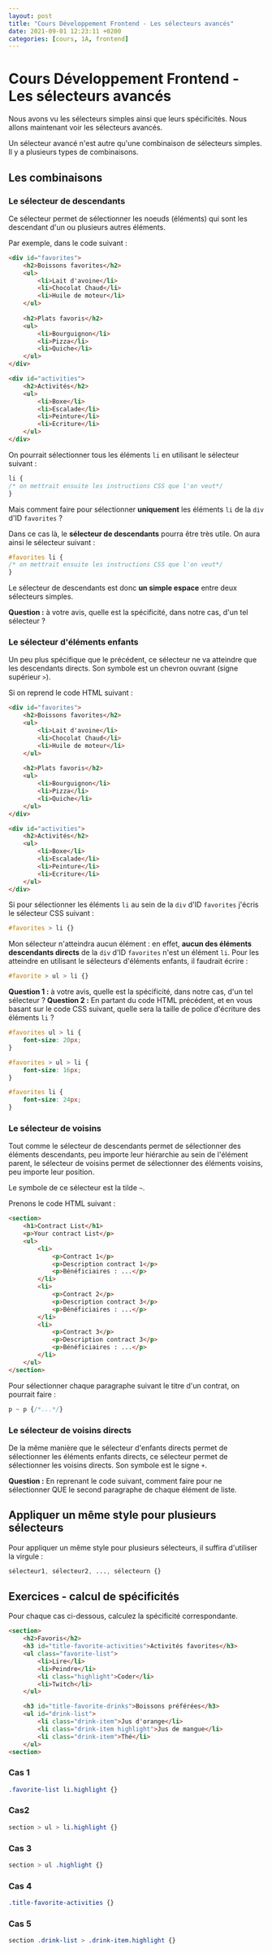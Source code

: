 ```yaml
---
layout: post
title: "Cours Développement Frontend - Les sélecteurs avancés"
date: 2021-09-01 12:23:11 +0200
categories: [cours, 1A, frontend]
---
```


# Cours Développement Frontend - Les sélecteurs avancés
Nous avons vu les sélecteurs simples ainsi que leurs spécificités. Nous allons maintenant voir les sélecteurs avancés.

Un sélecteur avancé n'est autre qu'une combinaison de sélecteurs simples. Il y a plusieurs types de combinaisons.

## Les combinaisons
### Le sélecteur de descendants
Ce sélecteur permet de sélectionner les noeuds (éléments) qui sont les descendant d'un ou plusieurs autres éléments.

Par exemple, dans le code suivant :

```html
<div id="favorites">
	<h2>Boissons favorites</h2>
	<ul>
		<li>Lait d'avoine</li>
		<li>Chocolat Chaud</li>
		<li>Huile de moteur</li>
	</ul>
	
	<h2>Plats favoris</h2>
	<ul>
		<li>Bourguignon</li>
		<li>Pizza</li>
		<li>Quiche</li>
	</ul>
</div>

<div id="activities">
	<h2>Activités</h2>
	<ul>
		<li>Boxe</li>
		<li>Escalade</li>
		<li>Peinture</li>
		<li>Ecriture</li>
	</ul>
</div>
```

On pourrait sélectionner tous les éléments `li` en utilisant le sélecteur suivant :
```css
li {
/* on mettrait ensuite les instructions CSS que l'on veut*/
}
```
Mais comment faire pour sélectionner **uniquement** les éléments `li` de la `div` d'ID `favorites` ?

Dans ce cas là, le **sélecteur de descendants** pourra être très utile. On aura ainsi le sélecteur suivant :

```css
#favorites li {
/* on mettrait ensuite les instructions CSS que l'on veut*/
}
```

Le sélecteur de descendants est donc **un simple espace** entre deux sélecteurs simples.

**Question :** à votre avis, quelle est la spécificité, dans notre cas, d'un tel sélecteur ?

### Le sélecteur d'éléments enfants
Un peu plus spécifique que le précédent, ce sélecteur ne va atteindre que les descendants directs. Son symbole est un chevron ouvrant (signe supérieur `>`).

Si on reprend le code HTML suivant :

```html
<div id="favorites">
	<h2>Boissons favorites</h2>
	<ul>
		<li>Lait d'avoine</li>
		<li>Chocolat Chaud</li>
		<li>Huile de moteur</li>
	</ul>
	
	<h2>Plats favoris</h2>
	<ul>
		<li>Bourguignon</li>
		<li>Pizza</li>
		<li>Quiche</li>
	</ul>
</div>

<div id="activities">
	<h2>Activités</h2>
	<ul>
		<li>Boxe</li>
		<li>Escalade</li>
		<li>Peinture</li>
		<li>Ecriture</li>
	</ul>
</div>
```

Si pour sélectionner les éléments `li` au sein de la `div` d'ID `favorites` j'écris le sélecteur CSS suivant :

```css
#favorites > li {}
```

Mon sélecteur n'atteindra aucun élément : en effet, **aucun des éléments descendants directs** de la `div` d'ID `favorites` n'est un élément `li`. Pour les atteindre en utilisant le sélecteurs d'éléments enfants, il faudrait écrire :

```css
#favorite > ul > li {}
```

**Question 1 :** à votre avis, quelle est la spécificité, dans notre cas, d'un tel sélecteur ?
**Question 2 :** En partant du code HTML précédent, et en vous basant sur le code CSS suivant, quelle sera la taille de police d'écriture des éléments `li` ?

```css
#favorites ul > li {
	font-size: 20px;
}

#favorites > ul > li {
	font-size: 16px;
}

#favorites li {
	font-size: 24px;
}
```

### Le sélecteur de voisins
Tout comme le sélecteur de descendants permet de sélectionner des éléments descendants, peu importe leur hiérarchie au sein de l'élément parent, le sélecteur de voisins permet de sélectionner des éléments voisins, peu importe leur position.

Le symbole de ce sélecteur est la tilde `~`.

Prenons le code HTML suivant :
```html
<section>
	<h1>Contract List</h1>
	<p>Your contract List</p>
	<ul>
		<li>
			<p>Contract 1</p>
			<p>Description contract 1</p>
			<p>Bénéficiaires : ...</p>
		</li>
		<li>
			<p>Contract 2</p>
			<p>Description contract 3</p>
			<p>Bénéficiaires : ...</p>
		</li>
		<li>
			<p>Contract 3</p>
			<p>Description contract 3</p>
			<p>Bénéficiaires : ...</p>
		</li>
	</ul>
</section>
```

Pour sélectionner chaque paragraphe suivant le titre d'un contrat, on pourrait faire :

```css
p ~ p {/*...*/}
```


### Le sélecteur de voisins directs
De la même manière que le sélecteur d'enfants directs permet de sélectionner les éléments enfants directs, ce sélecteur permet de sélectionner les voisins directs.
Son symbole est le signe `+`.

**Question :** En reprenant le code suivant, comment faire pour ne sélectionner QUE le second paragraphe de chaque élément de liste.

## Appliquer un même style pour plusieurs sélecteurs
Pour appliquer un même style pour plusieurs sélecteurs, il suffira d'utiliser la virgule :

```css
sélecteur1, sélecteur2, ..., sélecteurn {}
```

## Exercices - calcul de spécificités 

Pour chaque cas ci-dessous, calculez la spécificité correspondante.

```html
<section>
	<h2>Favoris</h2>
	<h3 id="title-favorite-activities">Activités favorites</h3>
	<ul class="favorite-list">
		<li>Lire</li>
		<li>Peindre</li>
		<li class="highlight">Coder</li>
		<li>Twitch</li>
	</ul>

	<h3 id="title-favorite-drinks">Boissons préférées</h3>
	<ul id="drink-list">
		<li class="drink-item">Jus d'orange</li>
		<li class="drink-item highlight">Jus de mangue</li>
		<li class="drink-item">Thé</li>
	</ul>
<section>
```

### Cas 1
```css
.favorite-list li.highlight {}
```

### Cas2
```css
section > ul > li.highlight {} 
```

### Cas 3
```css
section > ul .highlight {} 
```

### Cas 4
```css
.title-favorite-activities {}
```

### Cas 5
```css
section .drink-list > .drink-item.highlight {}
```
